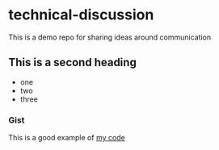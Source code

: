 # technical-discussion
This is a demo repo for sharing ideas around communication

## This is a second heading
* one
* two
* three

### Gist
This is a good example of [my code](https://gist.github.com/quydau/a144f693f4b6e004f408182c25bef559)
